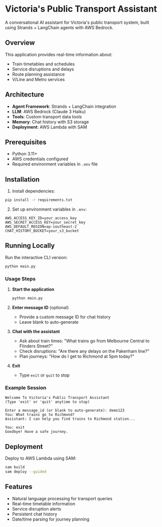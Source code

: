 # Victoria's Public Transport Assistant

A conversational AI assistant for Victoria's public transport system, built using Strands + LangChain agents with AWS Bedrock.

## Overview

This application provides real-time information about:
- Train timetables and schedules
- Service disruptions and delays
- Route planning assistance
- V/Line and Metro services

## Architecture

- **Agent Framework**: Strands + LangChain integration
- **LLM**: AWS Bedrock (Claude 3 Haiku)
- **Tools**: Custom transport data tools
- **Memory**: Chat history with S3 storage
- **Deployment**: AWS Lambda with SAM

## Prerequisites

- Python 3.11+
- AWS credentials configured
- Required environment variables in `.env` file

## Installation

1. Install dependencies:
```bash
pip install -r requirements.txt
```

2. Set up environment variables in `.env`:
```
AWS_ACCESS_KEY_ID=your_access_key
AWS_SECRET_ACCESS_KEY=your_secret_key
AWS_DEFAULT_REGION=ap-southeast-2
CHAT_HISTORY_BUCKET=your_s3_bucket
```

## Running Locally

Run the interactive CLI version:

```bash
python main.py
```

### Usage Steps

1. **Start the application**
   ```bash
   python main.py
   ```

2. **Enter message ID** (optional)
   - Provide a custom message ID for chat history
   - Leave blank to auto-generate

3. **Chat with the assistant**
   - Ask about train times: "What trains go from Melbourne Central to Flinders Street?"
   - Check disruptions: "Are there any delays on the Pakenham line?"
   - Plan journeys: "How do I get to Richmond at 5pm today?"

4. **Exit**
   - Type `exit` or `quit` to stop

### Example Session

```
Welcome To Victoria's Public Transport Assistant
(Type 'exit' or 'quit' anytime to stop)

Enter a message_id (or blank to auto-generate): demo123
You: What trains go to Richmond?
Assistant: I can help you find trains to Richmond station...

You: exit
Goodbye! Have a safe journey.
```

## Deployment

Deploy to AWS Lambda using SAM:

```bash
sam build
sam deploy --guided
```

## Features

- Natural language processing for transport queries
- Real-time timetable information
- Service disruption alerts
- Persistent chat history
- Date/time parsing for journey planning